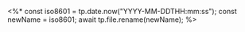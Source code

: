 <%*
const iso8601 = tp.date.now("YYYY-MM-DDTHH:mm:ss");
const newName = iso8601;
await tp.file.rename(newName);
%>
